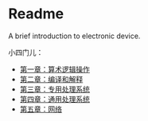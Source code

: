 # Readme
A brief introduction to electronic device.

小四门儿：
- [第一章：算术逻辑操作](./第一章：算术逻辑操作.md)
- [第二章：编译和解释](./第二章：编译和解释.md)
- [第三章：专用处理系统](./第三章：专用处理系统.md)
- [第四章：通用处理系统](./第四章：通用处理系统.md)
- [第五章：网络](./第五章：网络.md)
